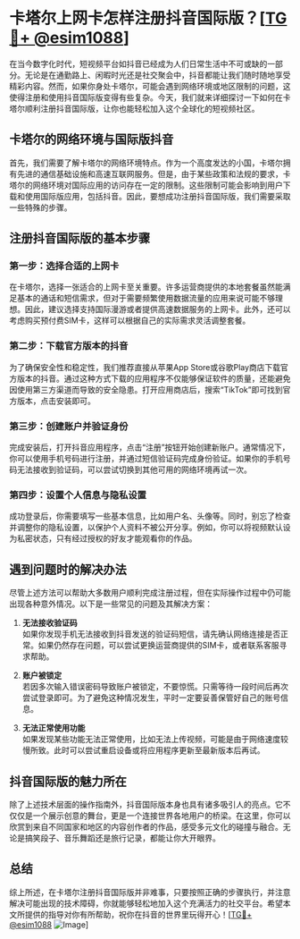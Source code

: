 # 卡塔尔上网卡怎样注册抖音国际版？[[TG💪+ @esim1088](https://t.me/s/esim1088)]

在当今数字化时代，短视频平台如抖音已经成为人们日常生活中不可或缺的一部分。无论是在通勤路上、闲暇时光还是社交聚会中，抖音都能让我们随时随地享受精彩内容。然而，如果你身处卡塔尔，可能会遇到网络环境或地区限制的问题，这使得注册和使用抖音国际版变得有些复杂。今天，我们就来详细探讨一下如何在卡塔尔顺利注册抖音国际版，让你也能轻松加入这个全球化的短视频社区。

## 卡塔尔的网络环境与国际版抖音

首先，我们需要了解卡塔尔的网络环境特点。作为一个高度发达的小国，卡塔尔拥有先进的通信基础设施和高速互联网服务。但是，由于某些政策和法规的要求，卡塔尔的网络环境对国际应用的访问存在一定的限制。这些限制可能会影响到用户下载和使用国际版应用，包括抖音。因此，要想成功注册抖音国际版，我们需要采取一些特殊的步骤。

## 注册抖音国际版的基本步骤

### 第一步：选择合适的上网卡

在卡塔尔，选择一张适合的上网卡至关重要。许多运营商提供的本地套餐虽然能满足基本的通话和短信需求，但对于需要频繁使用数据流量的应用来说可能不够理想。因此，建议选择支持国际漫游或者提供高速数据服务的上网卡。此外，还可以考虑购买预付费SIM卡，这样可以根据自己的实际需求灵活调整套餐。

### 第二步：下载官方版本的抖音

为了确保安全性和稳定性，我们推荐直接从苹果App Store或谷歌Play商店下载官方版本的抖音。通过这种方式下载的应用程序不仅能够保证软件的质量，还能避免因使用第三方渠道而导致的安全隐患。打开应用商店后，搜索“TikTok”即可找到官方版本，点击安装即可。

### 第三步：创建账户并验证身份

完成安装后，打开抖音应用程序，点击“注册”按钮开始创建新账户。通常情况下，你可以使用手机号码进行注册，并通过短信验证码完成身份验证。如果你的手机号码无法接收到验证码，可以尝试切换到其他可用的网络环境再试一次。

### 第四步：设置个人信息与隐私设置

成功登录后，你需要填写一些基本信息，比如用户名、头像等。同时，别忘了检查并调整你的隐私设置，以保护个人资料不被公开分享。例如，你可以将视频默认设为私密状态，只有经过授权的好友才能观看你的作品。

## 遇到问题时的解决办法

尽管上述方法可以帮助大多数用户顺利完成注册过程，但在实际操作过程中仍可能出现各种意外情况。以下是一些常见的问题及其解决方案：

1. **无法接收验证码**  
   如果你发现手机无法接收到抖音发送的验证码短信，请先确认网络连接是否正常。如果仍然存在问题，可以尝试更换运营商提供的SIM卡，或者联系客服寻求帮助。

2. **账户被锁定**  
   若因多次输入错误密码导致账户被锁定，不要惊慌。只需等待一段时间后再次尝试登录即可。为了避免这种情况发生，平时一定要妥善保管好自己的账号信息。

3. **无法正常使用功能**  
   如果发现某些功能无法正常使用，比如无法上传视频，可能是由于网络速度较慢所致。此时可以尝试重启设备或将应用程序更新至最新版本后再试。

## 抖音国际版的魅力所在

除了上述技术层面的操作指南外，抖音国际版本身也具有诸多吸引人的亮点。它不仅仅是一个展示创意的舞台，更是一个连接世界各地用户的桥梁。在这里，你可以欣赏到来自不同国家和地区的内容创作者的作品，感受多元文化的碰撞与融合。无论是搞笑段子、音乐舞蹈还是旅行记录，都能让你大开眼界。

## 总结

综上所述，在卡塔尔注册抖音国际版并非难事，只要按照正确的步骤执行，并注意解决可能出现的技术障碍，你就能够轻松地加入这个充满活力的社交平台。希望本文所提供的指导对你有所帮助，祝你在抖音的世界里玩得开心！[[TG💪+ @esim1088](https://t.me/s/esim1088) ![Image](https://i.postimg.cc/4NQfJmqS/Snipaste-2025-05-13-00-14-12.png)]